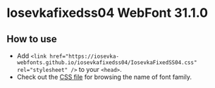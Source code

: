 # Iosevkafixedss04 WebFont 31.1.0

## How to use

- Add `<link href="https://iosevka-webfonts.github.io/iosevkafixedss04/IosevkaFixedSS04.css" rel="stylesheet" />` to your `<head>`.
- Check out the [CSS file](./IosevkaFixedSS04.css) for browsing the name of font family.

